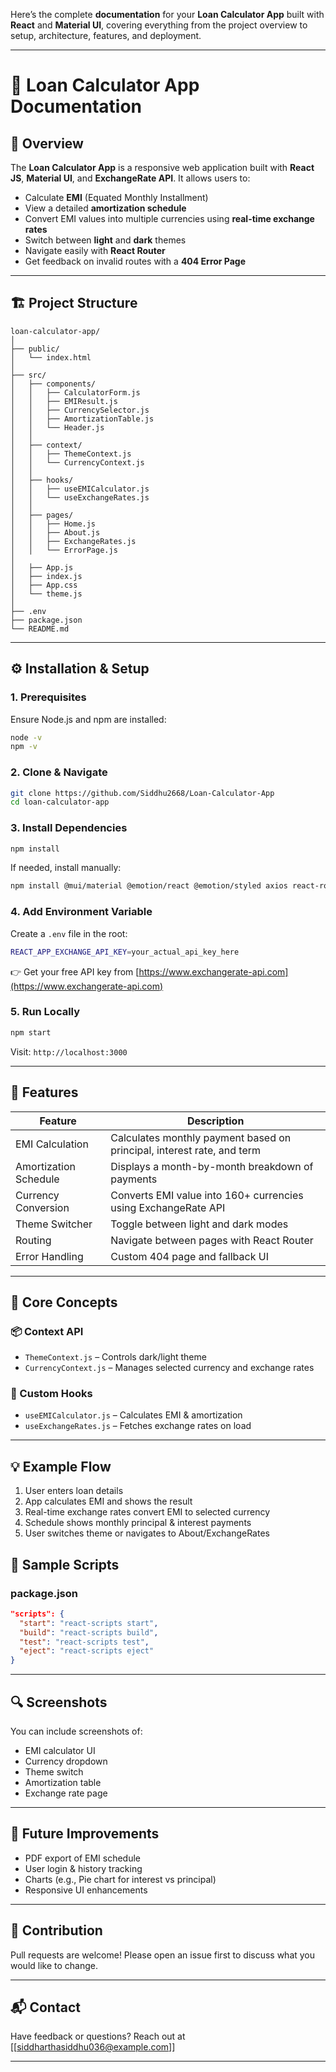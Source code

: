 Here’s the complete **documentation** for your **Loan Calculator App** built with **React** and **Material UI**, covering everything from the project overview to setup, architecture, features, and deployment.

---

# 📘 Loan Calculator App Documentation

## 📌 Overview

The **Loan Calculator App** is a responsive web application built with **React JS**, **Material UI**, and **ExchangeRate API**. It allows users to:

* Calculate **EMI** (Equated Monthly Installment)
* View a detailed **amortization schedule**
* Convert EMI values into multiple currencies using **real-time exchange rates**
* Switch between **light** and **dark** themes
* Navigate easily with **React Router**
* Get feedback on invalid routes with a **404 Error Page**

---

## 🏗️ Project Structure

```
loan-calculator-app/
│
├── public/
│   └── index.html
│
├── src/
│   ├── components/
│   │   ├── CalculatorForm.js
│   │   ├── EMIResult.js
│   │   ├── CurrencySelector.js
│   │   ├── AmortizationTable.js
│   │   └── Header.js
│   │
│   ├── context/
│   │   ├── ThemeContext.js
│   │   └── CurrencyContext.js
│   │
│   ├── hooks/
│   │   ├── useEMICalculator.js
│   │   └── useExchangeRates.js
│   │
│   ├── pages/
│   │   ├── Home.js
│   │   ├── About.js
│   │   ├── ExchangeRates.js
│   │   └── ErrorPage.js
│
│   ├── App.js
│   ├── index.js
│   ├── App.css
│   └── theme.js
│
├── .env
├── package.json
└── README.md
```

---

## ⚙️ Installation & Setup

### 1. Prerequisites

Ensure Node.js and npm are installed:

```bash
node -v
npm -v
```

### 2. Clone & Navigate

```bash
git clone https://github.com/Siddhu2668/Loan-Calculator-App
cd loan-calculator-app
```

### 3. Install Dependencies

```bash
npm install
```

If needed, install manually:

```bash
npm install @mui/material @emotion/react @emotion/styled axios react-router-dom @mui/icons-material
```

### 4. Add Environment Variable

Create a `.env` file in the root:

```bash
REACT_APP_EXCHANGE_API_KEY=your_actual_api_key_here
```

👉 Get your free API key from [https://www.exchangerate-api.com](https://www.exchangerate-api.com)

### 5. Run Locally

```bash
npm start
```

Visit: `http://localhost:3000`

---

## 🌟 Features

| Feature               | Description                                                            |
| --------------------- | ---------------------------------------------------------------------- |
| EMI Calculation       | Calculates monthly payment based on principal, interest rate, and term |
| Amortization Schedule | Displays a month-by-month breakdown of payments                        |
| Currency Conversion   | Converts EMI value into 160+ currencies using ExchangeRate API         |
| Theme Switcher        | Toggle between light and dark modes                                    |
| Routing               | Navigate between pages with React Router                               |
| Error Handling        | Custom 404 page and fallback UI                                        |

---

## 🧠 Core Concepts

### 📦 Context API

* `ThemeContext.js` – Controls dark/light theme
* `CurrencyContext.js` – Manages selected currency and exchange rates

### 🧩 Custom Hooks

* `useEMICalculator.js` – Calculates EMI & amortization
* `useExchangeRates.js` – Fetches exchange rates on load

---

## 💡 Example Flow

1. User enters loan details
2. App calculates EMI and shows the result
3. Real-time exchange rates convert EMI to selected currency
4. Schedule shows monthly principal & interest payments
5. User switches theme or navigates to About/ExchangeRates



## 📄 Sample Scripts

### package.json

```json
"scripts": {
  "start": "react-scripts start",
  "build": "react-scripts build",
  "test": "react-scripts test",
  "eject": "react-scripts eject"
}
```

---

## 🔍 Screenshots

You can include screenshots of:

* EMI calculator UI
* Currency dropdown
* Theme switch
* Amortization table
* Exchange rate page

---

## 📘 Future Improvements

* PDF export of EMI schedule
* User login & history tracking
* Charts (e.g., Pie chart for interest vs principal)
* Responsive UI enhancements

---

## 🤝 Contribution

Pull requests are welcome! Please open an issue first to discuss what you would like to change.

---

## 📬 Contact

Have feedback or questions? Reach out at \[[siddharthasiddhu036@example.com]]

---

